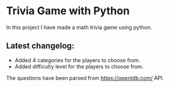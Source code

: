 # Trivia Game with Python
In this project I have made a math trivia game using python.

## Latest changelog:
* Added 4 categories for the players to choose from. 
* Added difficulty level for the players to choose from.

The questions have been parsed from https://opentdb.com/ API. 

